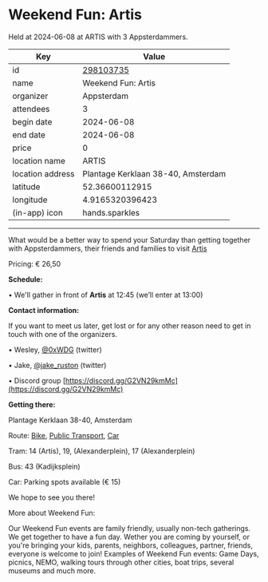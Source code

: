 # Weekend Fun: Artis
Held at 2024-06-08 at ARTIS with 3 Appsterdammers.
        
|Key|Value
|---|---|
|id|[298103735](https://www.meetup.com/appsterdam/events/298103735/)|
|name|Weekend Fun: Artis|
|organizer|Appsterdam|
|attendees|3|
|begin date|2024-06-08|
|end date|2024-06-08|
|price|0|
|location name|ARTIS|
|location address|Plantage Kerklaan 38-40, Amsterdam|
|latitude|52.36600112915|
|longitude|4.9165320396423|
|(in-app) icon|hands.sparkles|

---

What would be a better way to spend your Saturday than getting together with Appsterdammers, their friends and families to visit [Artis](https://www.artis.nl/en/)

Pricing: € 26,50

**Schedule:**

• We'll gather in front of **Artis** at 12:45 (we’ll enter at 13:00)

**Contact information:**

If you want to meet us later, get lost or for any other reason need to get in touch with one of the organizers.

• Wesley, [@0xWDG](http://twitter.com/0xWDG/) (twitter)

• Jake, [@jake_ruston](http://twitter.com/jake_ruston/) (twitter)

• Discord group [https://discord.gg/G2VN29kmMc](https://discord.gg/G2VN29kmMc)

**Getting there:**

Plantage Kerklaan 38-40, Amsterdam

Route: [Bike](http://maps.apple.com/?daddr=Plantage%20Kerklaan%2038-40%2C%20Amsterdam&amp;amp;t=m&amp;amp;dirflg=b), [Public Transport](http://maps.apple.com/?daddr=Plantage%20Kerklaan%2038-40%2C%20Amsterdam&amp;amp;t=m&amp;amp;dirflg=r), [Car](http://maps.apple.com/?daddr=Plantage%20Kerklaan%2038-40%2C%20Amsterdam&amp;amp;t=m&amp;amp;dirflg=d)

Tram: 14 (Artis), 19, (Alexanderplein), 17 (Alexanderplein)

Bus: 43 (Kadijksplein)

Car: Parking spots available (€ 15)

We hope to see you there!

More about Weekend Fun:

Our Weekend Fun events are family friendly, usually non-tech gatherings. We get together to have a fun day. Wether you are coming by yourself, or you're bringing your kids, parents, neighbors, colleagues, partner, friends, everyone is welcome to join! Examples of Weekend Fun events: Game Days, picnics, NEMO, walking tours through other cities, boat trips, several museums and much more. 
